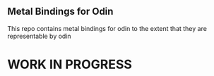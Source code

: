 ## Metal Bindings for Odin ##

This repo contains metal bindings for odin to the extent that they are representable by odin

# WORK IN PROGRESS #
